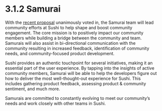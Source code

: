 # 3.1.2 Samurai

With the [recent proposal](https://snapshot.org/#/sushigov.eth/proposal/QmbZ6cYVvfoKvkDX14jRcN86z6bfV135npUfhxmENjHnQ1) unanimously voted in, the Samurai team will lead community efforts at Sushi to help shape and boost community engagement. The core mission is to positively impact our community members while building a bridge between the community and team. Samurais will also assist in bi-directional communication with the community resulting in increased feedback, identification of community needs, and community-focused product development.

Sushi provides an authentic touchpoint for several initiatives, making it an essential part of the user experience. By tapping into the insights of active community members, Samurai will be able to help the developers figure out how to deliver the most well-thought-out experience for Sushi. This includes gathering product feedback, assessing product & community sentiment, and much more.

Samurais are committed to constantly evolving to meet our community’s needs and work closely with other teams in Sushi.
